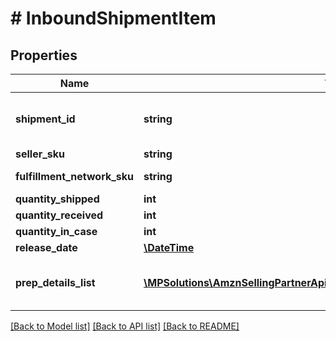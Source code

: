 # # InboundShipmentItem

## Properties

Name | Type | Description | Notes
------------ | ------------- | ------------- | -------------
**shipment_id** | **string** | A shipment identifier originally returned by the createInboundShipmentPlan operation. | [optional]
**seller_sku** | **string** | The seller SKU of the item. |
**fulfillment_network_sku** | **string** | Amazon&#39;s fulfillment network SKU of the item. | [optional]
**quantity_shipped** | **int** | The item quantity. |
**quantity_received** | **int** | The item quantity. | [optional]
**quantity_in_case** | **int** | The item quantity. | [optional]
**release_date** | [**\DateTime**](\DateTime.md) |  | [optional]
**prep_details_list** | [**\MPSolutions\AmznSellingPartnerApi\Models\FulfillmentInbound\PrepDetails[]**](PrepDetails.md) | A list of preparation instructions and who is responsible for that preparation. | [optional]

[[Back to Model list]](../../README.md#models) [[Back to API list]](../../README.md#endpoints) [[Back to README]](../../README.md)
